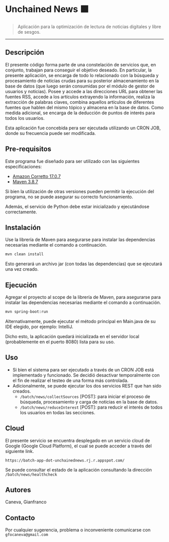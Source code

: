 # Unchained News 🟩
> Aplicación para la optimización de lectura de noticias digitales y libre de sesgos.
---
## Descripción
El presente código forma parte de una constelación de servicios que, en conjunto, trabajan para conseguir el objetivo deseado.
En particular, la presente aplicación, se encarga de todo lo relacionado con la búsqueda y procesamiento de noticias crudas para su posterior almacenamiento en la base de datos (que luego serán consumidas por el módulo de gestor de usuarios y noticias).
Posee y accede a las direcciones URL para obtener las fuentes RSS, accede a los artículos extrayendo la información, realiza la extracción de palabras claves, combina aquellos artículos de diferentes fuentes que hablen del mismo tópico y almacena en la base de datos.
Como medida adicional, se encarga de la deducción de puntos de interés para todos los usuarios.

Esta aplicación fue concebida pera ser ejecutada utilizando un CRON JOB, donde su frecuencia puede ser modificada.


## Pre-requisitos

Este programa fue diseñado para ser utilizado con las siguientes especificaciones:
* [Amazon Corretto 17.0.7](https://docs.aws.amazon.com/corretto/latest/corretto-17-ug/downloads-list.html)
* [Maven 3.8.7](https://maven.apache.org/docs/3.8.7/release-notes.html)

Si bien la utilización de otras versiones pueden permitir la ejecución del programa, no se puede asegurar su correcto funcionamiento.

Además, el servicio de Python debe estar inicializado y ejecutándose correctamente.

## Instalación

Use la librería de Maven para asegurarse para instalar las dependencias necesarias mediante el comando a continuación.

```bash
mvn clean install
```

Esto generará un archivo jar (con todas las dependencias) que se ejecutará una vez creado.

## Ejecución

Agregar el proyecto al scope de la librería de Maven, para asegurarse para instalar las dependencias necesarias mediante el comando a continuación.

```bash
mvn spring-boot:run
```
Alternativamente, puede ejecutar el método principal en Main.java de su IDE elegido, por ejemplo: IntelliJ.

Dicho esto, la aplicación quedará inicializada en el servidor local (probablemente en el puerto 8080) lista para su uso.

## Uso

* Si bien el sistema para ser ejecutado a través de un CRON JOB está implementado y funcionado. Se decidió desactivar temporalmente con el fin de realizar el testeo de una forma más controlada.
* Adicionalmente, se puede ejecutar los dos servicios REST que han sido creados.
  * `/batch/news/collectSources` [POST]: para iniciar el proceso de búsqueda, procesamiento y carga de noticias en la base de datos.
  * `/batch/news/reduceInterest` [POST]: para reducir el interés de todos los usuarios en todas las secciones.

## Cloud

El presente servicio se encuentra desplegado en un servicio cloud de Google (Google Cloud Platform), el cual se puede acceder a través del siguiente link.

`https://batch-app-dot-unchainednews.rj.r.appspot.com/`

Se puede consultar el estado de la aplicación consultando la dirección
`/batch/news/healthcheck`

## Autores
Caneva, Gianfranco

## Contacto

Por cualquier sugerencia, problema o inconveniente comunicarse con `gfocaneva@gmail.com`